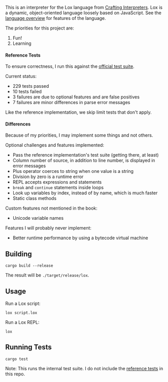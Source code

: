 This is an interpreter for the Lox language from
[Crafting Interpreters](https://www.craftinginterpreters.com/).  Lox is a
dynamic, object-oriented language loosely based on JavaScript.  See the
[language overview](https://www.craftinginterpreters.com/the-lox-language.html)
for features of the language.

The priorities for this project are:

1. Fun!
2. Learning

#### Reference Tests

To ensure correctness, I run this against the [official test suite](https://github.com/munificent/craftinginterpreters/tree/master/test).

Current status:

- 229 tests passed
- 10 tests failed
- 3 failures are due to optional features and are false positives
- 7 failures are minor differences in parse error messages

Like the reference implementation, we skip limit tests that don't apply.

#### Differences

Because of my priorities, I may implement some things and not others.

Optional challenges and features implemented:

- Pass the reference implementation's test suite (getting there, at least)
- Column number of source, in addition to line number, is displayed in error messages
- Plus operator coerces to string when one value is a string
- Division by zero is a runtime error
- REPL accepts expressions and statements
- `break` and `continue` statements inside loops
- Look up variables by index, instead of by name, which is much faster
- Static class methods

Custom features not mentioned in the book:

- Unicode variable names

Features I will probably never implement:

- Better runtime performance by using a bytecode virtual machine

## Building

```shell
cargo build --release
```

The result will be `./target/release/lox`.

## Usage

Run a Lox script:

```shell
lox script.lox
```

Run a Lox REPL:

```shell
lox
```

## Running Tests

```shell
cargo test
```

Note: This runs the internal test suite.  I do not include the
[reference tests](https://github.com/munificent/craftinginterpreters/tree/master/test)
in this repo.

